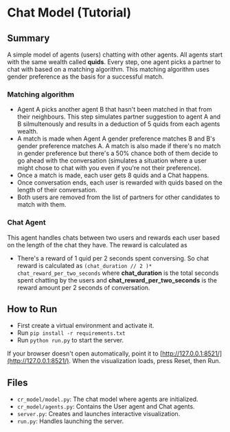 # Chat Model (Tutorial)

## Summary

A simple model of agents (users) chatting with other agents. All agents start with the same wealth called **quids**. Every step, one agent picks a partner to chat with based on a matching algorithm. This matching algorithm uses gender preference as the basis for a successful match.

### Matching algorithm

- Agent A picks another agent B that hasn't been matched in that from their neighbours. This step simulates partner suggestion to agent A and B silmultenously and results in a deduction of 5 quids from each agents wealth.
- A match is made when Agent A gender preference matches B and B's gender preference matches A. A match is also made if there's no match in gender preference but there's a 50% chance both of them decide to go ahead with the conversation (simulates a situation where a user might chose to chat with you even if you're not their preference).
- Once a match is made, each user gets 8 quids and a Chat happens.
- Once conversation ends, each user is rewarded with quids based on the length of their conversation.
- Both users are removed from the list of partners for other candidates to match with them.

### Chat Agent

This agent handles chats between two users and rewards each user based on the length of the chat they have. The reward is calculated as

- There's a reward of 1 quid per 2 seconds spent conversing. So chat reward is calculated as `(chat_duration // 2 )* chat_reward_per_two_seconds` where **chat_duration** is the total seconds spent chatting by the users and **chat_reward_per_two_seconds** is the reward amount per 2 seconds of conversation.

## How to Run

- First create a virtual environment and activate it.
- Run `pip install -r requirements.txt`
- Run `python run.py` to start the server.

If your browser doesn't open automatically, point it to [http://127.0.0.1:8521/](http://127.0.0.1:8521/). When the visualization loads, press Reset, then Run.

## Files

- `cr_model/model.py`: The chat model where agents are initialized.
- `cr_model/agents.py`: Contains the User agent and Chat agents.
- `server.py`: Creates and launches interactive visualization.
- `run.py`: Handles launching the server.
